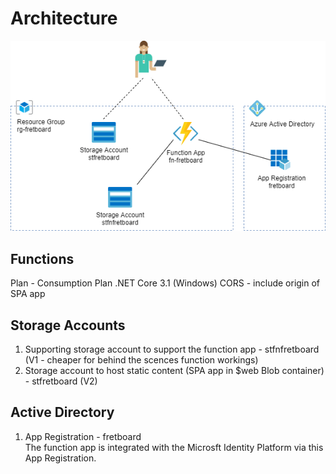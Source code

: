 # Architecture

![Diagram of architecture](fretboard-architecture.png)

## Functions
Plan - Consumption Plan
.NET Core 3.1 (Windows)
CORS - include origin of SPA app

## Storage Accounts
1. Supporting storage account to support the function app - stfnfretboard (V1 - cheaper for behind the scences function workings)
2. Storage account to host static content (SPA app in $web Blob container) - stfretboard (V2)

## Active Directory
1. App Registration - fretboard  
The function app is integrated with the Microsft Identity Platform via this App Registration.


